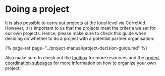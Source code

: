 # Doing a project

It is also possible to carry out projects at the local level via CorrelAid. However, it is important to us that the projects meet the criteria we set for our own projects. Hence, please make sure to check this guide when deciding on whether to do a project with a potential partner organisation:

{% page-ref page="../project-manual/project-decision-guide.md" %}

Also make sure to check out the [toolbox](../project-manual/toolbox.md) for more resources and the [project coordination subpages](../project-manual/project-coordinators/) for more information on how to organize your own project.

